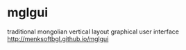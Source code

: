 # mglgui
traditional mongolian vertical layout graphical user interface http://menksoftbgl.github.io/mglgui

